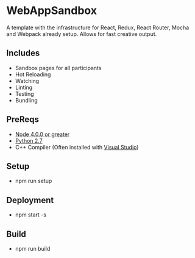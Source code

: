 # WebAppSandbox
A template with the infrastructure for React, Redux, React Router, Mocha and Webpack already setup. Allows for fast creative output.

## Includes
* Sandbox pages for all participants
* Hot Reloading
* Watching
* Linting
* Testing
* Bundling

## PreReqs
* [Node 4.0.0 or greater](https://nodejs.org)
* [Python 2.7](https://www.python.org/downloads/)
* C++ Compiler (Often installed with [Visual Studio](https://www.visualstudio.com/en-US/products/visual-studio-express-vs))

## Setup
* npm run setup

## Deployment
* npm start -s

## Build
* npm run build
